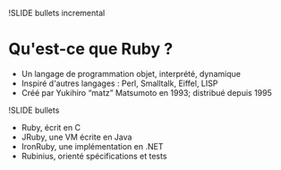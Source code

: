 !SLIDE bullets incremental
# Qu'est-ce que Ruby ?

* Un langage de programmation objet, interprété, dynamique
* Inspiré d'autres langages : Perl, Smalltalk, Eiffel, LISP
* Créé par Yukihiro “matz” Matsumoto en 1993; distribué depuis 1995

!SLIDE bullets

* Ruby, écrit en C
* JRuby, une VM écrite en Java
* IronRuby, une implémentation en .NET
* Rubinius, orienté spécifications et tests

